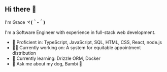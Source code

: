 ## Hi there 👋
I'm Grace **ヾ(＾-＾)**

I'm a Software Engineer with experience in full-stack web development.

- 🧰 Proficient in: TypeScript, JavaScript, SQL, HTML, CSS, React, node.js
- 👷‍♂️ Currently working on: A system for equitable appointment distribution
- 🌱 Currently learning:  Drizzle ORM, Docker
- 💬 Ask me about my dog, Bambi 🐶


<!--
**kimh1235/kimh1235** is a ✨ _special_ ✨ repository because its `README.md` (this file) appears on your GitHub profile.

Here are some ideas to get you started:

- 🔭 I’m currently working on ...
- 🌱 I’m currently learning ...
- 👯 I’m looking to collaborate on ...
- 🤔 I’m looking for help with ...
- 💬 Ask me about ...
- 📫 How to reach me: ...
- 😄 Pronouns: ...
- ⚡ Fun fact: ...
-->
